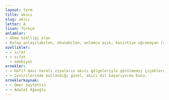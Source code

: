 ```yaml
---
layout: term
title: akıcı
slug: akici
letter: A
lisan: Türkçe
anlamlar:
- Akma özelliği olan
- Kolay anlaşılabilen, okunabilen, anlamca açık, kesintiye uğramayan (anlatım); selis
ozellikler:
- - sıfat
- - sıfat
  - edebiyat
ornekler:
- - Hafif mavi hareli ziyaların akıcı gölgeleriyle görülmemiş çiçeklerden yapılmış bir bahar yatağını andıran ipek sedirde bir çıplak kız baygın ve yorgun geriniyor...
- - Çevirilerinde kullandığı güzel, akıcı dil başarıyordu bunu.
orneklerkaynak:
- - Ömer Seyfettin
- - Adalet Ağaoğlu
---
```

